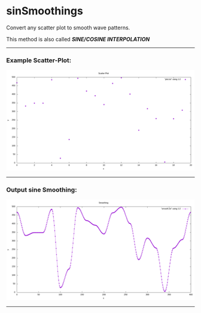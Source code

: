 # sinSmoothings
Convert any scatter plot to smooth wave patterns.

This method is also called ***SINE/COSINE INTERPOLATION***


---

### Example Scatter-Plot:
![scatter](smoothingsin/plot.png)

---

### Output sine Smoothing:

![smooth](smoothingsin/smooth.png)

---
